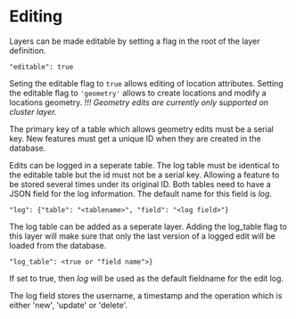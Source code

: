# Editing

Layers can be made editable by setting a flag in the root of the layer definition.

`"editable": true`

Seting the editable flag to `true` allows editing of location attributes. Setting the editable flag to `'geometry'` allows to create locations and modify a locations geometry. _!!! Geometry edits are currently only supported on cluster layer._

The primary key of a table which allows geometry edits must be a serial key. New features must get a unique ID when they are created in the database.

Edits can be logged in a seperate table. The log table must be identical to the editable table but the id must not be a serial key. Allowing a feature to be stored several times under its original ID. Both tables need to have a JSON field for the log information. The default name for this field is _log_.

`"log": {"table": "<tablename>", "field": "<log field>"}`

The log table can be added as a seperate layer. Adding the log\_table flag to this layer will make sure that only the last version of a logged edit will be loaded from the database.

`"log_table": <true or "field name">}`

If set to true, then _log_ will be used as the default fieldname for the edit log.

The log field stores the username, a timestamp and the operation which is either 'new', 'update' or 'delete'.

